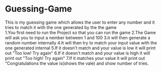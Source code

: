 # Guessing-Game
This is my guessing game which allows the user to enter any number and it tries to match it with the one generated by the the game  
1.You first need to run the Project so that you can run the game
2.The Game will ask you to input a nember between 1 and 100
3.it will then generate a random number internally
4.It will then try to match your input value with the one generated internal
5.If it doesn't match and your value is low it will print out "Too low! Try again"
6.If it doesn't match and your value is high it will print out "Too high! Try again"
7.If it matches your value it will print out "Congratulations the value is(shows the vale) and show number of tries.
